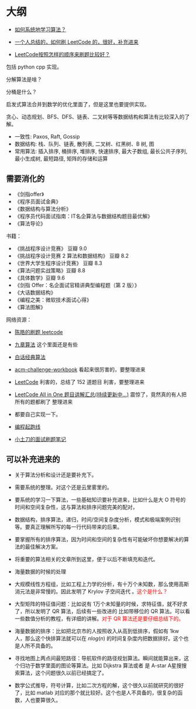 # 大纲

- [如何系统地学习算法？](https://www.zhihu.com/question/20588261/answer/967014951)


- [一个人总结的，如何刷 LeetCode 的，很好，补充进来](https://zhuanlan.zhihu.com/c_1175971134624915456)
- [LeetCode按照怎样的顺序来刷题比较好？](https://zhuanlan.zhihu.com/p/104983442)





包括 python cpp 实现。

分解算法是啥？


分桶是什么？

启发式算法合并到数学的优化里面了，但是这里也要提供实现。


贪心、动态规划、BFS、DFS、链表、二叉树等等数据结构和算法有比较深入的了解。






- 一致性: Paxos, Raft, Gossip
- 数据结构: 栈、队列、链表, 散列表, 二叉树、红黑树、B 树, 图
- 常用算法: 插入排序, 桶排序, 堆排序, 快速排序, 最大子数组, 最长公共子序列, 最小生成树, 最短路径, 矩阵的存储和运算


## 需要消化的

- 《剑指offer》
- 《程序员面试金典》
- 《数据结构与算法分析》
- 《程序员代码面试指南：IT名企算法与数据结构题目最优解》
- 《算法导论》



书籍：

- 《挑战程序设计竞赛》 豆瓣 9.0
- 《挑战程序设计竞赛 2 算法和数据结构》 豆瓣 8.2
- 《世界大学生程序设计竞赛》 豆瓣 8.3
- 《算法问题实战策略》豆瓣 8.8
- 《具体数学》豆瓣 9.6
- 《剑指 Offer：名企面试官精讲典型编程题（第 2 版）》
- 《大话数据结构》
- 《编程之美：微软技术面试心得》
- 《算法图解》

网络资源：


- [陈皓的刷题 leetcode](https://github.com/haoel/leetcode)

- [九章算法](https://www.jiuzhang.com/) 这个里面还是有些
- [白话经典算法](https://blog.csdn.net/morewindows/article/details/17488865)
- [acm-challenge-workbook](https://github.com/yogykwan/acm-challenge-workbook)  看起来很厉害的，要整理进来
- [LeetCode](https://github.com/pezy/LeetCode) 利害的，总结了 152 道题目 利害，要整理进来
- [LeetCode All in One 题目讲解汇总(持续更新中...)](https://www.cnblogs.com/grandyang/p/4606334.html) 震惊了，竟然真的有人把所有的题都刷了 整理进来
- 都要自己实现一下。

- [编程起跑线](https://wdxtub.com/work/)
- [小土刀的面试刷题笔记](https://wdxtub.com/interview/index.html)


## 可以补充进来的


- 关于算法分析和设计还是要补充下。
- 需要系统的整理。对这个还是云里雾里的。
- 要系统的学习一下算法，一些基础知识要补充进来，比如什么是大 O 符号的时间和空间复杂性，这与算法和排序问题完美的配对，
- 数据结构，排序算法，递归，时间/空间复杂度分析，模式和极端案例识别等。要真正理解所写的每一行代码带来的后果。
- 要掌握所有的排序算法，因为时间和空间的复杂性有可能破坏你想要解决的算法的最佳解决方案。
- 将重要的算法相关的文章所到这里，便于以后不断填充和迭代。
- 海量数据的时候的处理



- 大规模线性方程组，比如工程上力学的分析，有十万个未知数，那么使用高斯消元法是非常慢的。因此发明了 Krylov 子空间迭代 。<span style="color:red;">这个是什么？</span>
- 大型矩阵的特征值问题：比如说有 1万个未知量的时候，求特征值，就不好求了，所以发明了 QR 算法，后续有一些改进的 比如带移位的 QR 算法。可以看一些数值分析的教程，有详细的讲解。<span style="color:red;">对于 QR 算法还是要仔细总结下的。</span>
- 海量数据的排序：比如把北京市的人按照收入从高到低排序，假如有 1kw 人，那么这个快排算法就可以在 $nlog(n)$ 的时间复杂度内把数据排好。这个也是人所不具备的。
- 寻找地图上两点间最短路径：导航软件的路径规划算法。瞬间就能算出来，这个归功于数学里面的图论等算法。比如 Dijkstra 算法或者 是 A-star A星搜搜索算法，这个问题很久以前已经搞定了。
- 数学公式推导，符号计算，比如二次方程的解，这个很久以前就研究的很好了，比如 matlab 对应的那个就比较好。这个也是人不具备的，很复杂的函数，人也要算很久。

